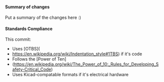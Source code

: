  #### Summary of changes    
Put a summary of the changes here :)          
          
#### Standards Compliance                         
This commit:                         
 - Uses [OTBS](  
 - https://en.wikipedia.org/wiki/Indentation_style#1TBS)  if it's code
 - Follows the [Power of Ten]
 - (https://en.wikipedia.org/wiki/The_Power_of_10:_Rules_for_Developing_Safety-Critical_Code)
 - Uses Kicad-compatable formats if it's electrical hardware
 
  
 
